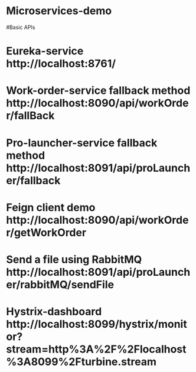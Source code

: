 # Microservices-demo


#Basic APIs

# Eureka-service  http://localhost:8761/
# Work-order-service fallback method  http://localhost:8090/api/workOrder/fallBack
# Pro-launcher-service fallback method  http://localhost:8091/api/proLauncher/fallback
# Feign client demo  http://localhost:8090/api/workOrder/getWorkOrder
# Send a file using RabbitMQ  http://localhost:8091/api/proLauncher/rabbitMQ/sendFile
# Hystrix-dashboard  http://localhost:8099/hystrix/monitor?stream=http%3A%2F%2Flocalhost%3A8099%2Fturbine.stream
